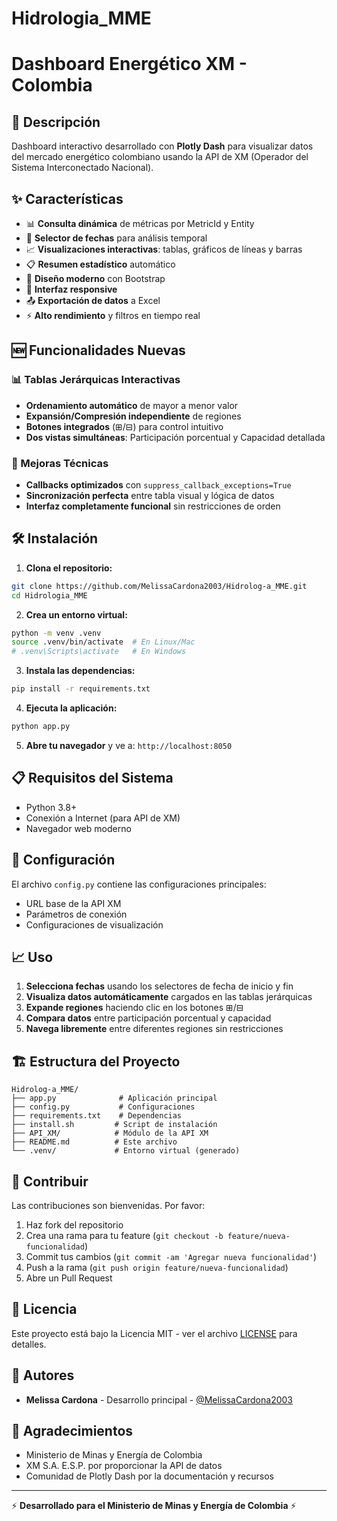 # Hidrologia_MME

# Dashboard Energético XM - Colombia

## 🚀 Descripción

Dashboard interactivo desarrollado con **Plotly Dash** para visualizar datos del mercado energético colombiano usando la API de XM (Operador del Sistema Interconectado Nacional).

## ✨ Características

- 📊 **Consulta dinámica** de métricas por MetricId y Entity
- 📅 **Selector de fechas** para análisis temporal
- 📈 **Visualizaciones interactivas**: tablas, gráficos de líneas y barras
- 📋 **Resumen estadístico** automático
- 🎨 **Diseño moderno** con Bootstrap
- 📱 **Interfaz responsive**
- 📤 **Exportación de datos** a Excel
- ⚡ **Alto rendimiento** y filtros en tiempo real

## 🆕 Funcionalidades Nuevas

### 📊 Tablas Jerárquicas Interactivas
- **Ordenamiento automático** de mayor a menor valor
- **Expansión/Compresión independiente** de regiones
- **Botones integrados** (⊞/⊟) para control intuitivo
- **Dos vistas simultáneas**: Participación porcentual y Capacidad detallada

### 🔧 Mejoras Técnicas
- **Callbacks optimizados** con `suppress_callback_exceptions=True`
- **Sincronización perfecta** entre tabla visual y lógica de datos
- **Interfaz completamente funcional** sin restricciones de orden

## 🛠️ Instalación

1. **Clona el repositorio:**
```bash
git clone https://github.com/MelissaCardona2003/Hidrolog-a_MME.git
cd Hidrologia_MME
```

2. **Crea un entorno virtual:**
```bash
python -m venv .venv
source .venv/bin/activate  # En Linux/Mac
# .venv\Scripts\activate   # En Windows
```

3. **Instala las dependencias:**
```bash
pip install -r requirements.txt
```

4. **Ejecuta la aplicación:**
```bash
python app.py
```

5. **Abre tu navegador** y ve a: `http://localhost:8050`

## 📋 Requisitos del Sistema

- Python 3.8+
- Conexión a Internet (para API de XM)
- Navegador web moderno

## 🔧 Configuración

El archivo `config.py` contiene las configuraciones principales:
- URL base de la API XM
- Parámetros de conexión
- Configuraciones de visualización

## 📈 Uso

1. **Selecciona fechas** usando los selectores de fecha de inicio y fin
2. **Visualiza datos automáticamente** cargados en las tablas jerárquicas
3. **Expande regiones** haciendo clic en los botones ⊞/⊟
4. **Compara datos** entre participación porcentual y capacidad
5. **Navega libremente** entre diferentes regiones sin restricciones

## 🏗️ Estructura del Proyecto

```
Hidrolog-a_MME/
├── app.py              # Aplicación principal
├── config.py           # Configuraciones
├── requirements.txt    # Dependencias
├── install.sh         # Script de instalación
├── API_XM/            # Módulo de la API XM
├── README.md          # Este archivo
└── .venv/             # Entorno virtual (generado)
```

## 🤝 Contribuir

Las contribuciones son bienvenidas. Por favor:

1. Haz fork del repositorio
2. Crea una rama para tu feature (`git checkout -b feature/nueva-funcionalidad`)
3. Commit tus cambios (`git commit -am 'Agregar nueva funcionalidad'`)
4. Push a la rama (`git push origin feature/nueva-funcionalidad`)
5. Abre un Pull Request

## 📄 Licencia

Este proyecto está bajo la Licencia MIT - ver el archivo [LICENSE](LICENSE) para detalles.

## 👥 Autores

- **Melissa Cardona** - Desarrollo principal - [@MelissaCardona2003](https://github.com/MelissaCardona2003)

## 🙏 Agradecimientos

- Ministerio de Minas y Energía de Colombia
- XM S.A. E.S.P. por proporcionar la API de datos
- Comunidad de Plotly Dash por la documentación y recursos

---

⚡ **Desarrollado para el Ministerio de Minas y Energía de Colombia** ⚡
